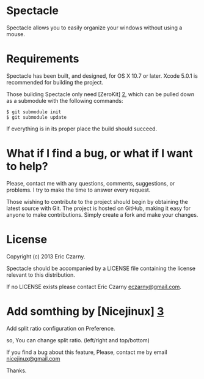 # Spectacle

Spectacle allows you to easily organize your windows without using a mouse.

# Requirements

Spectacle has been built, and designed, for OS X 10.7 or later. Xcode 5.0.1 is recommended for building the project.

Those building Spectacle only need [ZeroKit] [2], which can be pulled down as a submodule with the following commands:

    $ git submodule init
    $ git submodule update

If everything is in its proper place the build should succeed.

# What if I find a bug, or what if I want to help?

Please, contact me with any questions, comments, suggestions, or problems. I try to make the time to answer every request.

Those wishing to contribute to the project should begin by obtaining the latest source with Git. The project is hosted on GitHub, making it easy for anyone to make contributions. Simply create a fork and make your changes.

# License

Copyright (c) 2013 Eric Czarny.

Spectacle should be accompanied by a LICENSE file containing the license relevant to this distribution.

If no LICENSE exists please contact Eric Czarny <eczarny@gmail.com>.


# Add somthing by [Nicejinux] [3]

Add split ratio configuration on Preference.

so, You can change split ratio. (left/right and top/bottom)

If you find a bug about this feature,
Please, contact me by email <nicejinux@gmail.com>

Thanks.

[1]: http://sparkle.andymatuschak.org
[2]: http://github.com/eczarny/zerokit
[3]: http://nicejinux.net